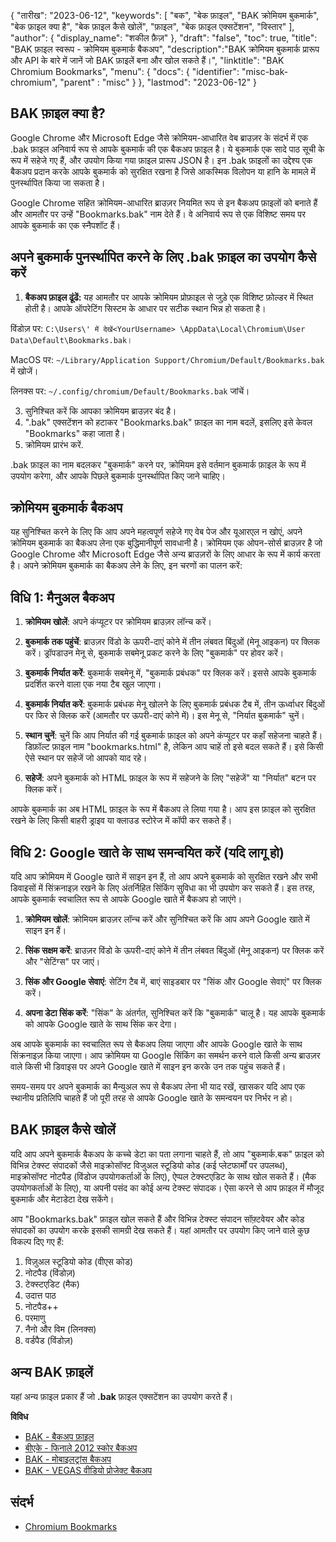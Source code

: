 {
"तारीख": "2023-06-12",
  "keywords": [
"बक",
"बेक फ़ाइल",
"BAK क्रोमियम बुकमार्क",
"बेक फ़ाइल क्या है",
"बेक फ़ाइल कैसे खोलें",
"फ़ाइल",
"बेक फ़ाइल एक्सटेंशन",
"विस्तार"
],
  "author": {
"display_name": "शकील फ़ैज़"
},
"draft": "false",
"toc": true,
"title": "BAK फ़ाइल स्वरूप - क्रोमियम बुकमार्क बैकअप",
  "description":"BAK क्रोमियम बुकमार्क प्रारूप और API के बारे में जानें जो BAK फ़ाइलें बना और खोल सकते हैं।",
"linktitle": "BAK Chromium Bookmarks",
  "menu": {
    "docs": {
      "identifier": "misc-bak-chromium",
"parent" : "misc"
}
},
"lastmod": "2023-06-12"
}

## BAK फ़ाइल क्या है?

Google Chrome और Microsoft Edge जैसे क्रोमियम-आधारित वेब ब्राउज़र के संदर्भ में एक .bak फ़ाइल अनिवार्य रूप से आपके बुकमार्क की एक बैकअप फ़ाइल है। ये बुकमार्क एक सादे पाठ सूची के रूप में सहेजे गए हैं, और उपयोग किया गया फ़ाइल प्रारूप JSON है। इन .bak फ़ाइलों का उद्देश्य एक बैकअप प्रदान करके आपके बुकमार्क को सुरक्षित रखना है जिसे आकस्मिक विलोपन या हानि के मामले में पुनर्स्थापित किया जा सकता है।

Google Chrome सहित क्रोमियम-आधारित ब्राउज़र नियमित रूप से इन बैकअप फ़ाइलों को बनाते हैं और आमतौर पर उन्हें "Bookmarks.bak" नाम देते हैं। वे अनिवार्य रूप से एक विशिष्ट समय पर आपके बुकमार्क का एक स्नैपशॉट हैं।

## अपने बुकमार्क पुनर्स्थापित करने के लिए .bak फ़ाइल का उपयोग कैसे करें

1. **बैकअप फ़ाइल ढूंढें:** यह आमतौर पर आपके क्रोमियम प्रोफ़ाइल से जुड़े एक विशिष्ट फ़ोल्डर में स्थित होती है। आपके ऑपरेटिंग सिस्टम के आधार पर सटीक स्थान भिन्न हो सकता है।

विंडोज़ पर: `C:\Users\' में देखें<YourUsername> \AppData\Local\Chromium\User Data\Default\Bookmarks.bak`।

MacOS पर: `~/Library/Application Support/Chromium/Default/Bookmarks.bak` में खोजें।

लिनक्स पर: `~/.config/chromium/Default/Bookmarks.bak` जांचें।

3. सुनिश्चित करें कि आपका क्रोमियम ब्राउज़र बंद है।
4. ".bak" एक्सटेंशन को हटाकर "Bookmarks.bak" फ़ाइल का नाम बदलें, इसलिए इसे केवल "Bookmarks" कहा जाता है।
5. क्रोमियम प्रारंभ करें.

.bak फ़ाइल का नाम बदलकर "बुकमार्क" करने पर, क्रोमियम इसे वर्तमान बुकमार्क फ़ाइल के रूप में उपयोग करेगा, और आपके पिछले बुकमार्क पुनर्स्थापित किए जाने चाहिए।

## क्रोमियम बुकमार्क बैकअप

यह सुनिश्चित करने के लिए कि आप अपने महत्वपूर्ण सहेजे गए वेब पेज और यूआरएल न खोएं, अपने क्रोमियम बुकमार्क का बैकअप लेना एक बुद्धिमानीपूर्ण सावधानी है। क्रोमियम एक ओपन-सोर्स ब्राउज़र है जो Google Chrome और Microsoft Edge जैसे अन्य ब्राउज़रों के लिए आधार के रूप में कार्य करता है। अपने क्रोमियम बुकमार्क का बैकअप लेने के लिए, इन चरणों का पालन करें:

## विधि 1: मैनुअल बैकअप

1. **क्रोमियम खोलें**: अपने कंप्यूटर पर क्रोमियम ब्राउज़र लॉन्च करें।

2. **बुकमार्क तक पहुंचें**: ब्राउज़र विंडो के ऊपरी-दाएं कोने में तीन लंबवत बिंदुओं (मेनू आइकन) पर क्लिक करें। ड्रॉपडाउन मेनू से, बुकमार्क सबमेनू प्रकट करने के लिए "बुकमार्क" पर होवर करें।

3. **बुकमार्क निर्यात करें**: बुकमार्क सबमेनू में, "बुकमार्क प्रबंधक" पर क्लिक करें। इससे आपके बुकमार्क प्रदर्शित करने वाला एक नया टैब खुल जाएगा।

4. **बुकमार्क निर्यात करें**: बुकमार्क प्रबंधक मेनू खोलने के लिए बुकमार्क प्रबंधक टैब में, तीन ऊर्ध्वाधर बिंदुओं पर फिर से क्लिक करें (आमतौर पर ऊपरी-दाएं कोने में)। इस मेनू से, "निर्यात बुकमार्क" चुनें।

5. **स्थान चुनें**: चुनें कि आप निर्यात की गई बुकमार्क फ़ाइल को अपने कंप्यूटर पर कहाँ सहेजना चाहते हैं। डिफ़ॉल्ट फ़ाइल नाम "bookmarks.html" है, लेकिन आप चाहें तो इसे बदल सकते हैं। इसे किसी ऐसे स्थान पर सहेजें जो आपको याद रहे।

6. **सहेजें**: अपने बुकमार्क को HTML फ़ाइल के रूप में सहेजने के लिए "सहेजें" या "निर्यात" बटन पर क्लिक करें।

आपके बुकमार्क का अब HTML फ़ाइल के रूप में बैकअप ले लिया गया है। आप इस फ़ाइल को सुरक्षित रखने के लिए किसी बाहरी ड्राइव या क्लाउड स्टोरेज में कॉपी कर सकते हैं।

## विधि 2: Google खाते के साथ समन्वयित करें (यदि लागू हो)

यदि आप क्रोमियम में Google खाते में साइन इन हैं, तो आप अपने बुकमार्क को सुरक्षित रखने और सभी डिवाइसों में सिंक्रनाइज़ रखने के लिए अंतर्निहित सिंकिंग सुविधा का भी उपयोग कर सकते हैं। इस तरह, आपके बुकमार्क स्वचालित रूप से आपके Google खाते में बैकअप हो जाएंगे।

1. **क्रोमियम खोलें**: क्रोमियम ब्राउज़र लॉन्च करें और सुनिश्चित करें कि आप अपने Google खाते में साइन इन हैं।

2. **सिंक सक्षम करें**: ब्राउज़र विंडो के ऊपरी-दाएं कोने में तीन लंबवत बिंदुओं (मेनू आइकन) पर क्लिक करें और "सेटिंग्स" पर जाएं।

3. **सिंक और Google सेवाएं**: सेटिंग टैब में, बाएं साइडबार पर "सिंक और Google सेवाएं" पर क्लिक करें।

4. **अपना डेटा सिंक करें**: "सिंक" के अंतर्गत, सुनिश्चित करें कि "बुकमार्क" चालू है। यह आपके बुकमार्क को आपके Google खाते के साथ सिंक कर देगा।

अब आपके बुकमार्क का स्वचालित रूप से बैकअप लिया जाएगा और आपके Google खाते के साथ सिंक्रनाइज़ किया जाएगा। आप क्रोमियम या Google सिंकिंग का समर्थन करने वाले किसी अन्य ब्राउज़र वाले किसी भी डिवाइस पर अपने Google खाते में साइन इन करके उन तक पहुंच सकते हैं।

समय-समय पर अपने बुकमार्क का मैन्युअल रूप से बैकअप लेना भी याद रखें, खासकर यदि आप एक स्थानीय प्रतिलिपि चाहते हैं जो पूरी तरह से आपके Google खाते के समन्वयन पर निर्भर न हो।

## BAK फ़ाइल कैसे खोलें

यदि आप अपने बुकमार्क बैकअप के कच्चे डेटा का पता लगाना चाहते हैं, तो आप "बुकमार्क.बक" फ़ाइल को विभिन्न टेक्स्ट संपादकों जैसे माइक्रोसॉफ्ट विजुअल स्टूडियो कोड (कई प्लेटफार्मों पर उपलब्ध), माइक्रोसॉफ्ट नोटपैड (विंडोज उपयोगकर्ताओं के लिए), ऐप्पल टेक्स्टएडिट के साथ खोल सकते हैं। (मैक उपयोगकर्ताओं के लिए), या अपनी पसंद का कोई अन्य टेक्स्ट संपादक। ऐसा करने से आप फ़ाइल में मौजूद बुकमार्क और मेटाडेटा देख सकेंगे।

आप "Bookmarks.bak" फ़ाइल खोल सकते हैं और विभिन्न टेक्स्ट संपादन सॉफ़्टवेयर और कोड संपादकों का उपयोग करके इसकी सामग्री देख सकते हैं। यहां आमतौर पर उपयोग किए जाने वाले कुछ विकल्प दिए गए हैं:

1. विज़ुअल स्टूडियो कोड (वीएस कोड)
2. नोटपैड (विंडोज़)
3. टेक्स्टएडिट (मैक)
4. उदात्त पाठ
5. नोटपैड++
6. परमाणु
7. नैनो और विम (लिनक्स)
8. वर्डपैड (विंडोज़)

## अन्य BAK फ़ाइलें

यहां अन्य फ़ाइल प्रकार हैं जो **.bak** फ़ाइल एक्सटेंशन का उपयोग करते हैं।

**विविध**
- [BAK - बैकअप फ़ाइल](/hi/misc/bak-backup/)
- [बीएके - फिनाले 2012 स्कोर बैकअप](/hi/misc/bak-finale/)
- [BAK - मोबाइलट्रांस बैकअप](/hi/misc/bak-mobiletrans/)
- [BAK - VEGAS वीडियो प्रोजेक्ट बैकअप](/hi/misc/bak-vegas/)

## संदर्भ
* [Chromium Bookmarks](https://www.chromium.org/user-experience/bookmarks/)
